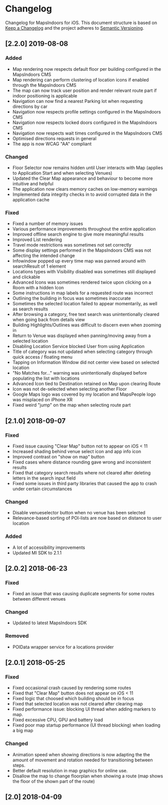 # Changelog
Changelog for MapsIndoors for iOS. This document structure is based on [Keep a Changelog](http://keepachangelog.com/en/1.0.0/) and the project adheres to [Semantic Versioning](http://semver.org/spec/v2.0.0.html).

<!---
## [Unreleased]
### Added
### Fixed
### Changed
### Removed
-->

## [2.2.0] 2019-08-08

### Added
- Map rendering now respects default floor per building configured in the MapsIndoors CMS
- Map rendering can perform clustering of location icons if enabled through the MapsIndoors CMS
- The map can now track user position and render relevant route part if indoor positioning is applicable
- Navigation can now find a nearest Parking lot when requesting directions by car
- Navigation now respects profile settings configured in the MapsIndoors CMS
- Navigation now respects locked doors configured in the MapsIndoors CMS
- Navigation now respects wait times configured in the MapsIndoors CMS
- Optimised directions requests in general
- The app is now WCAG "AA" compliant

### Changed
- Floor Selector now remains hidden until User interacts with Map (applies to Application Start and when selecting Venues) 
- Updated the Clear Map appearance and behaviour to become more intuitive and helpful
- The application now clears memory caches on low-memory warnings
- Implemented data integrity checks in to avoid corrupted data in the application cache

### Fixed
- Fixed a number of memory issues
- Various performance improvements throughout the entire application
- Improved offline search engine to give more meaningful results
- Improved List rendering
- Travel mode restrictions was sometimes not set correctly
- Some display settings performed in the MapsIndoors CMS was not affecting the intended change
- Infowindow popped up every time map was panned around with searchResult of 1 element
- Locations types with Visibility disabled was sometimes still displayed and clickable
- Advanced Icons was sometimes rendered twice upon clicking on a Room with a hidden Icon
- Some instructions in map labels for a requested route was incorrect
- Outlining the building in focus was sometimes inaccurate
- Sometimes the selected location failed to appear momentarily, as well as search results
- After browsing a category, free text search was unintentionally cleared when going back from details view
- Building Highlights/Outlines was difficult to discern even when zooming in
- Return to Venue was displayed when panning/moving away from a selected location
- Disabling Location Service blocked User from using Application
- Title of category was not updated when selecting category through quick access / floating menu
- Tapping on Information Window did not center view based on selected location
- "No Matches for..." warning was unintentionally displayed before populating the list with locations
- Advanced Icon tied to Destination retained on Map upon clearing Route
- Icon was not de-selected when selecting another Floor
- Google Maps logo was covered by my location and MapsPeople logo was misplaced on iPhone XR
- Fixed weird "jump" on the map when selecting route part

## [2.1.0] 2018-09-07

### Fixed
- Fixed issue causing "Clear Map" button not to appear on iOS < 11
- Increased shading behind venue select icon and app info icon
- Improved contrast on "show on map" button
- Fixed cases where distance rounding gave wrong and inconsistent results
- Fixed that category search results where not cleared after deleting letters in the search input field
- Fixed some issues in third party libraries that caused the app to crash under certain circumstances

### Changed
- Disable venueselector button when no venue has been selected
- Relevance-based sorting of POI-lists are now based on distance to user location
### Added
- A lot of accessibility improvements
- Updated MI SDK to 2.1.1

## [2.0.2] 2018-06-23

### Fixed
- Fixed an issue that was causing duplicate segments for some routes between different venues
### Changed
- Updated to latest MapsIndoors SDK
### Removed
- POIData wrapper service for a locations provider

## [2.0.1] 2018-05-25

### Fixed
- Fixed occasional crash caused by rendering some routes
- Fixed that "Clear Map" button does not appear on iOS < 11
- Fixed logic that choosed which building should be in focus
- Fixed that selected location was not cleared after clearing map
- Fixed performance issue: blocking UI thread when adding markers to map.
- Fixed excessive CPU, GPU and battery load
- Fixed poor map startup performance (UI thread blocking) when loading a big map
### Changed
- Animation speed when showing directions is now adapting the the amount of movement and rotation needed for transitioning between steps.
- Better default resolution in map graphics for online use.
- Disallow the map to change floorplan when showing a route (map shows the floor of the shown part of the route)

## [2.0] 2018-04-09
